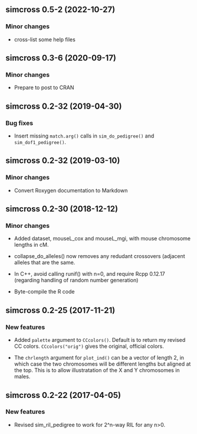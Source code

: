 ## simcross 0.5-2 (2022-10-27)

### Minor changes

- cross-list some help files


## simcross 0.3-6 (2020-09-17)

### Minor changes

- Prepare to post to CRAN


## simcross 0.2-32 (2019-04-30)

### Bug fixes

- Insert missing `match.arg()` calls in `sim_do_pedigree()` and
  `sim_dof1_pedigree()`.


## simcross 0.2-32 (2019-03-10)

### Minor changes

- Convert Roxygen documentation to Markdown


## simcross 0.2-30 (2018-12-12)

### Minor changes

- Added dataset, mouseL_cox and mouseL_mgi, with mouse chromosome
  lengths in cM.

- collapse_do_alleles() now removes any redudant crossovers (adjacent
  alleles that are the same.

- In C++, avoid calling runif() with n=0, and require Rcpp 0.12.17
  (regarding handling of random number generation)

- Byte-compile the R code


## simcross 0.2-25 (2017-11-21)

### New features

- Added `palette` argument to `CCcolors()`. Default is to return my
  revised CC colors. `CCcolors("orig")` gives the original, official
  colors.

- The `chrlength` argument for `plot_ind()` can be a vector of length
  2, in which case the two chromosomes will be different lengths but
  aligned at the top. This is to allow illustratation of the X and Y
  chromosomes in males.


## simcross 0.2-22 (2017-04-05)

### New features

- Revised sim_ril_pedigree to work for 2^n-way RIL for any n>0.
